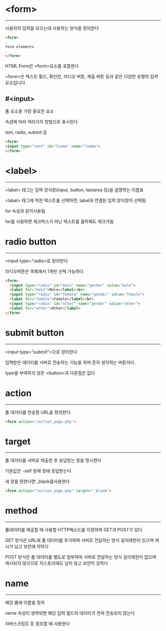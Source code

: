 # \<form>
------------------
사용자의 입력을 모으는데 사용하는 양식을 정의한다

```html
<form>
.
form elements
.
</form>
```
HTML Form은 \<form>요소를 포함한다

\<form>은 텍스트 필드, 확인란, 라디오 버튼, 제출 버튼 등과 같은 다양한 유형의 입력 요소입니다

#\<input>
--------------------
폼 요소중 가장 중요한 요소

속성에 따라 여러가지 방법으로 표시된다

text, radio, submit 등

```html
<form>
<input type="text" id="lname" name="lname">
</form>
```

# \<label>
----------------
\<label> 태그는 입력 양식창(input, button, textarea 등)을 설명하는 이름표
    
\<label> 태그에 적힌 텍스트를 선택하면, label과 연결된 입력 양식창이 선택됨

for 속성과 같이사용됨

for를 사용하면 체크박스가 아닌 텍스트를 클릭해도 체크가됨

# radio button
--------------------

\<input type="radio>로 정의한다

라디오버튼은 목록에서 1개만 선택 가능하다

```html
<form>
  <input type="radio" id="male" name="gender" value="male">
  <label for="male">Male</label><br>
  <input type="radio" id="female" name="gender" value="female">
  <label for="female">Female</label><br>
  <input type="radio" id="other" name="gender" value="other">
  <label for="other">Other</label>
</form>
```

# submit button
---------------
\<input type="submit">으로 정의한다

입력받은 데이터를 서버로 전송하는 기능을 하며 흔히 생각하는 버튼이다.

type을 부여하지 않은 \<button>과 다른점은 없다

# action
-----------------
폼 데이터를 전송할 URL을 정의한다.

```html
<form action="/action_page.php">
```

# target
---------------
폼 데이터를 서버로 제출한 후 응답받는 창을 명시한다

기본값은 -self 현재 창에 응답받는다

새 창을 원한다면 _blank를사용한다

```html
<form action="/action_page.php" target="_blank">
```

# method
---------------
폼데이터를 제출할 때 사용할 HTTP메소드를 지정하며 GET과 POST가 있다

GET 방식은 URL에 폼 데이터를 추가하여 서버로 전달하는 방식 길이제한이 있으며 캐시가 남고 보안에 약하다

POST 방식은 폼 데이터를 별도로 첨부하여 서버로 전달하는 방식 길이제한이 없으며 캐시되지 않으므로 히스토리에도 남지 않고 보안이 강하다

# name
---------------
해당 폼에 이름을 정의

name 속성이 생략되면 해당 입력 필드의 데이터가 전혀 전송되지 않는다

자바스크립트 등 참조할 때 사용한다
